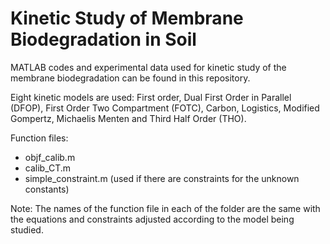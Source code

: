 # Kinetic Study of Membrane Biodegradation in Soil
MATLAB codes and experimental data used for kinetic study of the membrane biodegradation can be found in this repository.

Eight kinetic models are used: First order, Dual First Order in Parallel (DFOP), First Order Two Compartment (FOTC), Carbon, Logistics, Modified Gompertz, Michaelis Menten and Third Half Order (THO).

Function files:
- objf_calib.m
- calib_CT.m
- simple_constraint.m (used if there are constraints for the unknown constants)

Note: The names of the function file in each of the folder are the same with the equations and constraints adjusted according to the model being studied.
